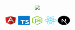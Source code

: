 <div align="center">
  <img src="https://github-readme-stats.vercel.app/api/top-langs/?username=baggiovictor&&theme=transparent"/>
</div>
  
 <div align="center">
  <br>
  <img align="center" alt="Angular Icon" height="30" width="40" src="https://github.com/devicons/devicon/blob/master/icons/angularjs/angularjs-original.svg">
  <img align="center" alt="TypeScript Icon" height="30" width="40" src="https://github.com/devicons/devicon/blob/master/icons/typescript/typescript-original.svg">
  <img align="center" alt="Node Icon" height="30" width="40" src="https://github.com/devicons/devicon/blob/master/icons/nodejs/nodejs-original.svg">
  <img align="center" alt="React Icon" height="30" width="40" src="https://github.com/devicons/devicon/blob/master/icons/react/react-original.svg">
  <img align="center" alt="NextJS Icon" height="30" width="40" src="https://github.com/devicons/devicon/blob/master/icons/nextjs/nextjs-original.svg">
</div>
